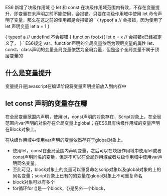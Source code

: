 ES6 新增了块级作用域 {}
let 和 const 在块级作用域范围内有效，不存在变量提升，即变量在未声明之前不能使用，会报错。只要在块级作用域中使用 let 命令声明了变量，那么在这之前的使用都是会报错的
`
{
  typeof a // 会报错，因为使用了let 声明变量
  let a = 1
}

{
  typeof a // undefind 不会报错
}
function foo(x){
  let x = x // 会报错x已经被定义了，
}
`
ES6规定
var、function声明的全局变量依然为顶层变量的属性
let、const、class声明的变量全局变量依然为全局变量，但是这个全局变量不属于顶层变量的

## 什么是变量提升
变量提升是javascript在编译阶段将变量声明提前放入到内存中

## let const 声明的变量存在哪
在全局变量范围内声明，使用let，const声明的对象存在，Script对象上，在全局范围内var声明的对象存在全局变量上global；在ES6具有块级作用域的变量声明在Block对象上。

在块级作用域中使用var声明的变量依然存在于global对象上。

- 使用let，const在全局范围内声明变量，之后可以在块级作用域中使用let或者const声明同名的变量，但是不可以在全局作用域或者块级作用域中使用var声明同名变量。
- 至此可见，block对象上的变量可以重复命名scrip对象以及global对象的上的同名变量；script对象上已有的的变量在global对象上不可重复命名
- block对象可以有多个
- for循环for ()是一个block，{}是另外一个block，